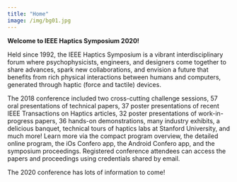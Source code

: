 ```yaml
---
title: "Home"
image: /img/bg01.jpg
---
```


**Welcome to IEEE Haptics Symposium 2020!**

Held since 1992, the IEEE Haptics Symposium is a vibrant interdisciplinary forum where psychophysicists, engineers, and designers come together to share advances, spark new collaborations, and envision a future that benefits from rich physical interactions between humans and computers, generated through haptic (force and tactile) devices.  

The 2018 conference included two cross-cutting challenge sessions, 57 oral presentations of technical papers, 37 poster presentations of recent IEEE Transactions on Haptics articles, 32 poster presentations of work-in-progress papers, 36 hands-on demonstrations, many industry exhibits, a delicious banquet, technical tours of haptics labs at Stanford University, and much more!  Learn more via the compact program overview, the detailed online program, the iOs Confero app, the Android Confero app, and the symposium proceedings.  Registered conference attendees can access the papers and proceedings using credentials shared by email.

The 2020 conference has lots of information to come!
